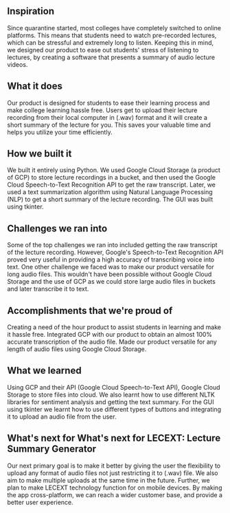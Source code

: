 ## Inspiration
Since quarantine started, most colleges have completely switched to online platforms. This means that students need to watch pre-recorded lectures, which can be stressful and extremely long to listen. Keeping this in mind, we designed our product to ease out students' stress of listening to lectures, by creating a software that presents a summary of audio lecture videos.
## What it does
Our product is designed for students to ease their learning process and make college learning hassle free. Users get to upload their lecture recording from their local computer in (.wav) format and it will create a short summary of the lecture for you. This saves your valuable time and helps you utilize your time efficiently.
## How we built it
We built it entirely using Python. We used Google Cloud Storage (a product of GCP) to store lecture recordings in a bucket, and then used the Google Cloud Speech-to-Text Recognition API to get the raw transcript. Later, we used a text summarization algorithm using Natural Language Processing (NLP) to get a short summary of the lecture recording. The GUI was built using tkinter.
## Challenges we ran into
Some of the top challenges we ran into included getting the raw transcript of the lecture recording. However, Google's Speech-to-Text Recognition API proved very useful in providing a high accuracy of transcribing voice into text. One other challenge we faced was to make our product versatile for long audio files. This wouldn't have been possible without Google Cloud Storage and the use of GCP as we could store large audio files in buckets and later transcribe it to text. 
## Accomplishments that we're proud of
Creating a need of the hour product to assist students in learning and make it hassle free. Integrated GCP with our product to obtain an almost 100% accurate transcription of the audio file. Made our product versatile for any length of audio files using Google Cloud Storage. 
## What we learned
Using GCP and their API (Google Cloud Speech-to-Text API), Google Cloud Storage to store files into cloud. We also learnt how to use different NLTK libraries for sentiment analysis and getting the text summary. For the GUI using tkinter we learnt how to use different types of buttons and integrating it to upload an audio file from the user.
## What's next for What's next for LECEXT: Lecture Summary Generator
Our next primary goal is to make it better by giving the user the flexibility to upload any format of audio files not just restricting it to (.wav) file. We also aim to make multiple uploads at the same time in the future. Further, we plan to make LECEXT technology function for on mobile devices. By making the app cross-platform, we can reach a wider customer base, and provide a better user experience. 
